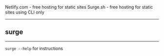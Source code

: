 Netlify.com - free hosting for static sites
Surge.sh - free hosting for static sites using CLI only

---
## surge
---
`surge --help` for instructions